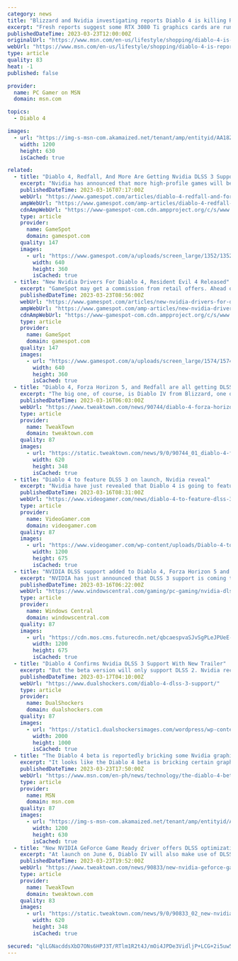 ```yaml
---
category: news
title: "Blizzard and Nvidia investigating reports Diablo 4 is killing RTX 3080 Ti GPUs"
excerpt: "Fresh reports suggest some RTX 3080 Ti graphics cards are running horribly, or even dying, while playing the Diablo 4 closed beta over the weekend. In what appears to be an issue closely resembling ..."
publishedDateTime: 2023-03-23T12:00:00Z
originalUrl: "https://www.msn.com/en-us/lifestyle/shopping/diablo-4-is-reportedly-killing-some-rtx-3080-ti-graphics-cards/ar-AA18ZIap"
webUrl: "https://www.msn.com/en-us/lifestyle/shopping/diablo-4-is-reportedly-killing-some-rtx-3080-ti-graphics-cards/ar-AA18ZIap"
type: article
quality: 83
heat: -1
published: false

provider:
  name: PC Gamer on MSN
  domain: msn.com

topics:
  - Diablo 4

images:
  - url: "https://img-s-msn-com.akamaized.net/tenant/amp/entityid/AA18ZtlK.img?h=630&w=1200&m=6&q=60&o=t&l=f&f=jpg"
    width: 1200
    height: 630
    isCached: true

related:
  - title: "Diablo 4, Redfall, And More Are Getting Nvidia DLSS 3 Support"
    excerpt: "Nvidia has announced that more high-profile games will be receiving a boost from AI-powered Deep Learning Super Sampling (DLSS) technology, including Diablo IV, Redfall, and Forza Horizon 5. Microsoft ..."
    publishedDateTime: 2023-03-16T07:17:00Z
    webUrl: "https://www.gamespot.com/articles/diablo-4-redfall-and-forza-horizon-5-are-getting-nvidia-dlss-3-support/1100-6512397/"
    ampWebUrl: "https://www.gamespot.com/amp-articles/diablo-4-redfall-and-forza-horizon-5-are-getting-nvidia-dlss-3-support/1100-6512397/"
    cdnAmpWebUrl: "https://www-gamespot-com.cdn.ampproject.org/c/s/www.gamespot.com/amp-articles/diablo-4-redfall-and-forza-horizon-5-are-getting-nvidia-dlss-3-support/1100-6512397/"
    type: article
    provider:
      name: GameSpot
      domain: gamespot.com
    quality: 147
    images:
      - url: "https://www.gamespot.com/a/uploads/screen_large/1352/13527689/4093510-cp2077_comparison_dlss.mp4.00_00_18_52.still001.jpg"
        width: 640
        height: 360
        isCached: true
  - title: "New Nvidia Drivers For Diablo 4, Resident Evil 4 Released"
    excerpt: "GameSpot may get a commission from retail offers. Ahead of the release of Capcom's Resident Evil 4 remake and the launch of Diablo 4's open beta this week, Nvidia has released its latest Game Ready ..."
    publishedDateTime: 2023-03-23T08:56:00Z
    webUrl: "https://www.gamespot.com/articles/new-nvidia-drivers-for-diablo-4-resident-evil-4-released/1100-6512642/"
    ampWebUrl: "https://www.gamespot.com/amp-articles/new-nvidia-drivers-for-diablo-4-resident-evil-4-released/1100-6512642/"
    cdnAmpWebUrl: "https://www-gamespot-com.cdn.ampproject.org/c/s/www.gamespot.com/amp-articles/new-nvidia-drivers-for-diablo-4-resident-evil-4-released/1100-6512642/"
    type: article
    provider:
      name: GameSpot
      domain: gamespot.com
    quality: 147
    images:
      - url: "https://www.gamespot.com/a/uploads/screen_large/1574/15746725/4052304-re4_trailer_site.jpg"
        width: 640
        height: 360
        isCached: true
  - title: "Diablo 4, Forza Horizon 5, and Redfall are all getting DLSS 3 support"
    excerpt: "The big one, of course, is Diablo IV from Blizzard, one of the most highly anticipated game releases in years. When the game makes its long-awaited debut on PC on June 6, 2023, it will launch with ..."
    publishedDateTime: 2023-03-16T06:03:00Z
    webUrl: "https://www.tweaktown.com/news/90744/diablo-4-forza-horizon-5-and-redfall-are-all-getting-dlss-3-support/index.html"
    type: article
    provider:
      name: TweakTown
      domain: tweaktown.com
    quality: 87
    images:
      - url: "https://static.tweaktown.com/news/9/0/90744_01_diablo-4-forza-horizon-5-and-redfall-are-all-getting-dlss-3-support.jpg"
        width: 620
        height: 348
        isCached: true
  - title: "Diablo 4 to feature DLSS 3 on launch, Nvidia reveal"
    excerpt: "Nvidia have just revealed that Diablo 4 is going to feature DLSS 3 on launch. With the closed beta kicking off on March 17th, Blizzard’s upcoming ARPG has just seen some delightful news before it ..."
    publishedDateTime: 2023-03-16T08:31:00Z
    webUrl: "https://www.videogamer.com/news/diablo-4-to-feature-dlss-3-on-launch/"
    type: article
    provider:
      name: VideoGamer.com
      domain: videogamer.com
    quality: 87
    images:
      - url: "https://www.videogamer.com/wp-content/uploads/Diablo-4-to-feature-DLSS-3-on-launch.jpg"
        width: 1200
        height: 675
        isCached: true
  - title: "NVIDIA DLSS support added to Diablo 4, Forza Horizon 5 and Redfall"
    excerpt: "NVIDIA has just announced that DLSS 3 support is coming to blockbuster games Diablo 4, Forza Horizon 5 and Redfall. DLSS uses artificial intelligence to boost a game's framerate performance and ..."
    publishedDateTime: 2023-03-16T06:22:00Z
    webUrl: "https://www.windowscentral.com/gaming/pc-gaming/nvidia-dlss-support-added-to-diablo-4-forza-horizon-5-and-redfall"
    type: article
    provider:
      name: Windows Central
      domain: windowscentral.com
    quality: 87
    images:
      - url: "https://cdn.mos.cms.futurecdn.net/qbcaespvaSJvSgPLeJPUeE-1200-80.jpg"
        width: 1200
        height: 675
        isCached: true
  - title: "Diablo 4 Confirms Nvidia DLSS 3 Support With New Trailer"
    excerpt: "But the beta version will only support DLSS 2. Nvidia recently shared a brief teaser trailer for Diablo 4, confirming that the game will be released with DLSS 3 support. However, this doesn't include ..."
    publishedDateTime: 2023-03-17T04:10:00Z
    webUrl: "https://www.dualshockers.com/diablo-4-dlss-3-support/"
    type: article
    provider:
      name: DualShockers
      domain: dualshockers.com
    quality: 87
    images:
      - url: "https://static1.dualshockersimages.com/wordpress/wp-content/uploads/2023/03/diablo-4-1.jpg"
        width: 2000
        height: 1000
        isCached: true
  - title: "The Diablo 4 beta is reportedly bricking some Nvidia graphics cards"
    excerpt: "It looks like the Diablo 4 beta is bricking certain graphics cards thanks to a bug that seems similar to another MMO’s issue (thanks, PC Gamer). Much like Amazon’s New World in 2021, Diablo 4 seems to ..."
    publishedDateTime: 2023-03-23T17:50:00Z
    webUrl: "https://www.msn.com/en-ph/news/technology/the-diablo-4-beta-is-reportedly-bricking-some-nvidia-graphics-cards/ar-AA18ZWbs"
    type: article
    provider:
      name: MSN
      domain: msn.com
    quality: 87
    images:
      - url: "https://img-s-msn-com.akamaized.net/tenant/amp/entityid/AA18RKUu.img?h=630&w=1200&m=6&q=60&o=t&l=f&f=jpg&x=612&y=330"
        width: 1200
        height: 630
        isCached: true
  - title: "New NVIDIA GeForce Game Ready driver offers DLSS optimization for Diablo 4 beta"
    excerpt: "At launch on June 6, Diablo IV will also make use of DLSS 3 and Frame Generation ... 531.41 WHQL driver also adds support for Deceive Inc. (with DLSS 2), Resident Evil 4 Remake, Smalland: Survive the ..."
    publishedDateTime: 2023-03-23T19:52:00Z
    webUrl: "https://www.tweaktown.com/news/90833/new-nvidia-geforce-game-ready-driver-offers-dlss-optimization-for-diablo-4-beta/index.html"
    type: article
    provider:
      name: TweakTown
      domain: tweaktown.com
    quality: 83
    images:
      - url: "https://static.tweaktown.com/news/9/0/90833_02_new-nvidia-geforce-game-ready-driver-offers-dlss-optimization-for-diablo-4-beta.jpg"
        width: 620
        height: 348
        isCached: true

secured: "qlLGNacddsXbD7ONs6HPJ3T/RTlm1R2t4J/mOi4JPDe3VidljP+LCG+2i5uw5s12dYmSlVVRTTAxiNOz6r/EG0i/0iOrwxIro/HKqWjQlGv3x6nJmVfrlg2PTJmyK7D4oFHwAIaL51zaTdbJiB+96lsOFy74j2CAfYG23mAlQorekP7dwG230qFVYjIwqQGCDcv7OkDHKmfx+4TxazCTpvjK2f72IVUiA6ERmy3gu5R8Mm9KY68Q67mowYAiQKrjEif7tVqES0dZT8NDBxph+IRQ9JjNddAD0yo0YxypDBZtRwk8FeXtPFTvdKIeD36QWFUA/wtEPg6TS5q2wwaViVS5XZZim/0o17kynypHKjk=;Tuqb+RvVGN0tNig9ipDy1A=="
---
```


